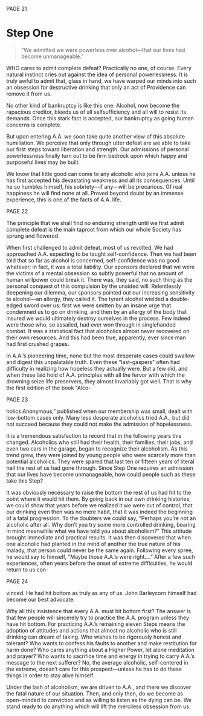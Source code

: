 PAGE 21

Step One
====================
> “We admitted we were powerless over alcohol—that our lives had become unmanageable.”

WHO cares to admit complete defeat? Practically no one, of course. Every natural instinct cries out against the idea of personal powerlessness. It is truly awful to admit that, glass in hand, we have warped our minds into such an obsession for destructive drinking that only an act of Providence can remove it from us.

  No other kind of bankruptcy is like this one. Alcohol, now become the rapacious creditor, bleeds us of all selfsufficiency and all will to resist its demands. Once this stark fact is accepted, our bankruptcy as going human concerns is complete.

  But upon entering A.A. we soon take quite another view of this absolute humiliation. We perceive that only through utter defeat are we able to take our first steps toward liberation and strength. Our admissions of personal powerlessness finally turn out to be firm bedrock upon which happy and purposeful lives may be built.

  We know that little good can come to any alcoholic who joins A.A. unless he has first accepted his devastating weakness and all its consequences. Until he so humbles himself, his sobriety—if any—will be precarious. Of real happiness he will find none at all. Proved beyond doubt by an immense experience, this is one of the facts of A.A. life.

PAGE 22

The principle that we shall find no enduring strength until we first admit complete defeat is the main taproot from which our whole Society has sprung and flowered.

  When first challenged to admit defeat, most of us revolted. We had approached A.A. expecting to be taught self-confidence. Then we had been told that so far as alcohol is concerned, self-confidence was no good whatever; in fact, it was a total liability. Our sponsors declared that we were the victims of a mental obsession so subtly powerful that no amount of human willpower could break it. There was, they said, no such thing as the personal conquest of this compulsion by the unaided will. Relentlessly deepening our dilemma, our sponsors pointed out our increasing sensitivity to alcohol—an allergy, they called it. The tyrant alcohol wielded a double-edged sword over us: first we were smitten by an insane urge that condemned us to go on drinking, and then by an allergy of the body that insured we would ultimately destroy ourselves in the process. Few indeed were those who, so assailed, had ever won through in singlehanded combat. It was a statistical fact that alcoholics almost never recovered on their own resources. And this had been true, apparently, ever since man had first crushed grapes.

  In A.A.’s pioneering time, none but the most desperate cases could swallow and digest this unpalatable truth. Even these “last-gaspers” often had difficulty in realizing how hopeless they actually were. But a few did, and when these laid hold of A.A. principles with all the fervor with which the drowning seize life preservers, they almost invariably got well. That is why the first edition of the book “Alco-

PAGE 23

holics Anonymous,” published when our membership was small, dealt with low-bottom cases only. Many less desperate alcoholics tried A.A., but did not succeed because they could not make the admission of hopelessness.

  It is a tremendous satisfaction to record that in the following years this changed. Alcoholics who still had their health, their families, their jobs, and even two cars in the garage, began to recognize their alcoholism. As this trend grew, they were joined by young people who were scarcely more than potential alcoholics. They were spared that last ten or fifteen years of literal hell the rest of us had gone through. Since Step One requires an admission that our lives have become unmanageable, how could people such as these take this Step?

  It was obviously necessary to raise the bottom the rest of us had hit to the point where it would hit them. By going back in our own drinking histories, we could show that years before we realized it we were out of control, that our drinking even then was no mere habit, that it was indeed the beginning of a fatal progression. To the doubters we could say, “Perhaps you’re not an alcoholic after all. Why don’t you try some more controlled drinking, bearing in mind meanwhile what we have told you about alcoholism?” This attitude brought immediate and practical results. It was then discovered that when one alcoholic had planted in the mind of another the true nature of his malady, that person could never be the same again. Following every spree, he would say to himself, “Maybe those A.A.’s were right….” After a few such experiences, often years before the onset of extreme difficulties, he would return to us con-

PAGE 24

vinced. He had hit bottom as truly as any of us. John Barleycorn himself had become our best advocate.

  Why all this insistence that every A.A. must hit bottom first? The answer is that few people will sincerely try to practice the A.A. program unless they have hit bottom. For practicing A.A.’s remaining eleven Steps means the adoption of attitudes and actions that almost no alcoholic who is still drinking can dream of taking. Who wishes to be rigorously honest and tolerant? Who wants to confess his faults to another and make restitution for harm done? Who cares anything about a Higher Power, let alone meditation and prayer? Who wants to sacrifice time and energy in trying to carry A.A.’s message to the next sufferer? No, the average alcoholic, self-centered in the extreme, doesn’t care for this prospect—unless he has to do these things in order to stay alive himself.

  Under the lash of alcoholism, we are driven to A.A., and there we discover the fatal nature of our situation. Then, and only then, do we become as open-minded to conviction and as willing to listen as the dying can be. We stand ready to do anything which will lift the merciless obsession from us.
